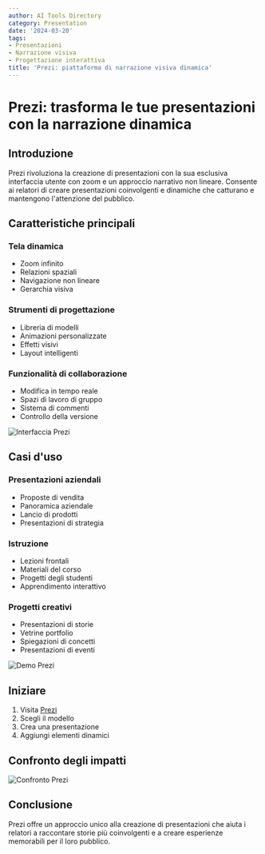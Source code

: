 ```yaml
---
author: AI Tools Directory
category: Presentation
date: '2024-03-20'
tags:
- Presentazioni
- Narrazione visiva
- Progettazione interattiva
title: 'Prezi: piattaforma di narrazione visiva dinamica'
---
```


# Prezi: trasforma le tue presentazioni con la narrazione dinamica

## Introduzione

Prezi rivoluziona la creazione di presentazioni con la sua esclusiva interfaccia utente con zoom e un approccio narrativo non lineare. Consente ai relatori di creare presentazioni coinvolgenti e dinamiche che catturano e mantengono l'attenzione del pubblico.

## Caratteristiche principali

### Tela dinamica
- Zoom infinito
- Relazioni spaziali
- Navigazione non lineare
- Gerarchia visiva

### Strumenti di progettazione
- Libreria di modelli
- Animazioni personalizzate
- Effetti visivi
- Layout intelligenti

### Funzionalità di collaborazione
- Modifica in tempo reale
- Spazi di lavoro di gruppo
- Sistema di commenti
- Controllo della versione

![Interfaccia Prezi](/imgs/prezi/interface.jpg)

## Casi d'uso

### Presentazioni aziendali
- Proposte di vendita
- Panoramica aziendale
- Lancio di prodotti
- Presentazioni di strategia

### Istruzione
- Lezioni frontali
- Materiali del corso
- Progetti degli studenti
- Apprendimento interattivo

### Progetti creativi
- Presentazioni di storie
- Vetrine portfolio
- Spiegazioni di concetti
- Presentazioni di eventi

![Demo Prezi](/imgs/prezi/demo.jpg)

## Iniziare

1. Visita [Prezi](https://prezi.com)
2. Scegli il modello
3. Crea una presentazione
4. Aggiungi elementi dinamici

## Confronto degli impatti

![Confronto Prezi](/imgs/prezi/comparison.jpg)

## Conclusione

Prezi offre un approccio unico alla creazione di presentazioni che aiuta i relatori a raccontare storie più coinvolgenti e a creare esperienze memorabili per il loro pubblico.